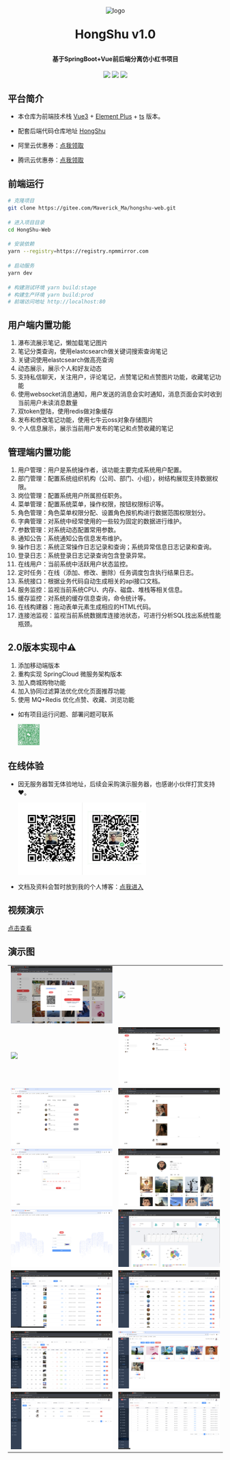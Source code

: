 <p align="center">
 <img alt="logo" src="https://image.mayongjian.cn/2024/07/03/1de3ee08e0a34ab6bf9a163d380fb596.png" style="width: 100px">
</p>
<h1 align="center" style="margin: 30px 0 30px; font-weight: bold;">HongShu v1.0</h1>
<h4 align="center">基于SpringBoot+Vue前后端分离仿小红书项目</h4>
<p align="center">
	<a href="https://gitee.com/Maverick_Ma/hongshu-web/stargazers">
    <img src="https://gitee.com/Maverick_Ma/hongshu-web/badge/star.svg?theme=dark"></a>
	<a href="https://gitee.com/Maverick_Ma/hongshu-web">
    <img src="https://img.shields.io/badge/HongShu-v1.0-brightgreen.svg"></a>
	<a href="https://gitee.com/Maverick_Ma/hongshu-web/blob/master/LICENSE">
    <img src="https://img.shields.io/github/license/mashape/apistatus.svg"></a>
</p>

## 平台简介
* 本仓库为前端技术栈 [Vue3](https://v3.cn.vuejs.org) + [Element Plus](https://element-plus.org/zh-CN) + [ts](https://www.tslang.cn) 版本。
* 配套后端代码仓库地址 [HongShu](https://gitee.com/Maverick_Ma/hongshu.git)

* 阿里云优惠券：[点我领取](https://www.aliyun.com/minisite/goods?source=5176.11533457&userCode=ojvsntx1)
* 腾讯云优惠券：[点我领取](https://curl.qcloud.com/efTJbNyi)

## 前端运行
```bash
# 克隆项目
git clone https://gitee.com/Maverick_Ma/hongshu-web.git

# 进入项目目录
cd HongShu-Web

# 安装依赖
yarn --registry=https://registry.npmmirror.com

# 启动服务
yarn dev

# 构建测试环境 yarn build:stage
# 构建生产环境 yarn build:prod
# 前端访问地址 http://localhost:80
```

## 用户端内置功能
1. 瀑布流展示笔记，懒加载笔记图片
2. 笔记分类查询，使用elastcsearch做关键词搜索查询笔记
3. 关键词使用elastcsearch做高亮查询
4. 动态展示，展示个人和好友动态
5. 支持私信聊天，关注用户，评论笔记，点赞笔记和点赞图片功能，收藏笔记功能
6. 使用websocket消息通知，用户发送的消息会实时通知，消息页面会实时收到当前用户未读消息数量
7. 双token登陆，使用redis做对象缓存
8. 发布和修改笔记功能，使用七牛云oss对象存储图片
9. 个人信息展示，展示当前用户发布的笔记和点赞收藏的笔记

## 管理端内置功能
1. 用户管理：用户是系统操作者，该功能主要完成系统用户配置。
2. 部门管理：配置系统组织机构（公司、部门、小组），树结构展现支持数据权限。
3. 岗位管理：配置系统用户所属担任职务。
4. 菜单管理：配置系统菜单，操作权限，按钮权限标识等。
5. 角色管理：角色菜单权限分配、设置角色按机构进行数据范围权限划分。
6. 字典管理：对系统中经常使用的一些较为固定的数据进行维护。
7. 参数管理：对系统动态配置常用参数。
8. 通知公告：系统通知公告信息发布维护。
9. 操作日志：系统正常操作日志记录和查询；系统异常信息日志记录和查询。
10. 登录日志：系统登录日志记录查询包含登录异常。
11. 在线用户：当前系统中活跃用户状态监控。
12. 定时任务：在线（添加、修改、删除）任务调度包含执行结果日志。
13. 系统接口：根据业务代码自动生成相关的api接口文档。
14. 服务监控：监视当前系统CPU、内存、磁盘、堆栈等相关信息。
15. 缓存监控：对系统的缓存信息查询，命令统计等。
16. 在线构建器：拖动表单元素生成相应的HTML代码。
17. 连接池监视：监视当前系统数据库连接池状态，可进行分析SQL找出系统性能瓶颈。

## 2.0版本实现中⚠️
1. 添加移动端版本
2. 重构实现 SpringCloud 微服务架构版本
3. 加入商城购物功能
4. 加入协同过滤算法优化优化页面推荐功能
5. 使用 MQ+Redis 优化点赞、收藏、浏览功能

- 如有项目运行问题、部署问题可联系

  <img src="src/assets/images/wx.png" style="width: 50px"/>

## 在线体验
* 因无服务器暂无体验地址，后续会采购演示服务器，也感谢小伙伴打赏支持❤️。

  <img src="src/assets/images/pay.png" style="width: 300px"/>

* 文档及资料会暂时放到我的个人博客：[点我进入](https://mayongjian.cn)

## 视频演示
[点击查看](https://www.bilibili.com/video/BV1QP8dekEGq/?spm_id_from=333.999.list.card_archive.click&vd_source=ec9224821314432ac6e12dc7d500d74b)


## 演示图
<table>
    <tr>
        <td><img src="src/assets/images/login.png"/></td>
        <td><img src="src/assets/images/dashboard.png"/></td>
    </tr>
    <tr>
        <td><img src="src/assets/images/search.png"/></td>
        <td><img src="src/assets/images/message.png"/></td>
    </tr>
    <tr>
        <td><img src="src/assets/images/follow.png"/></td>
        <td><img src="src/assets/images/trends.png"/></td>
    </tr>
	<tr>
        <td><img src="src/assets/images/publish.png"/></td>
        <td><img src="src/assets/images/user.png"/></td>
    </tr>	 
    <tr>
        <td><img src="src/assets/images/admin-login.png"/></td>
        <td><img src="src/assets/images/data.png"/></td>
    </tr>
	<tr>
        <td><img src="src/assets/images/category.png"/></td>
        <td><img src="src/assets/images/member.png"/></td>
    </tr>
	<tr>
        <td><img src="src/assets/images/note.png"/></td>
        <td><img src="src/assets/images/album.png"/></td>
    </tr>
    <tr>
        <td><img src="src/assets/images/comment.png"/></td>
        <td><img src="src/assets/images/log.png"/></td>
    </tr>
</table>
